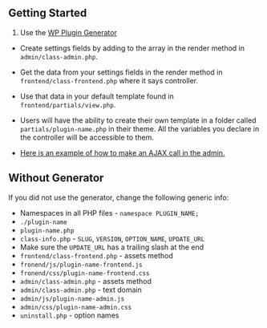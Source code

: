 
## Getting Started

1. Use the [WP Plugin Generator](https://joshcummingsdesign.com/plugin-generator)

* Create settings fields by adding to the array in the render method in `admin/class-admin.php`.

* Get the data from your settings fields in the render method in `frontend/class-frontend.php` where it says controller.

* Use that data in your default template found in `frontend/partials/view.php`.

* Users will have the ability to create their own template in a folder called `partials/plugin-name.php` in their theme. All the variables you declare in the controller will be accessible to them.

* [Here is an example of how to make an AJAX call in the admin.](https://github.com/joshcummingsdesign/wp-plugin-starter/issues/17)

## Without Generator

If you did not use the generator, change the following generic info:
  * Namespaces in all PHP files - `namespace PLUGIN_NAME;`
  * `./plugin-name`
  * `plugin-name.php`
  * `class-info.php` - `SLUG`, `VERSION`, `OPTION_NAME`, `UPDATE_URL`
  * Make sure the `UPDATE_URL` has a trailing slash at the end
  * `frontend/class-frontend.php` - assets method
  * `fronend/js/plugin-name-frontend.js`
  * `fronend/css/plugin-name-frontend.css`
  * `admin/class-admin.php` - assets method
  * `admin/class-admin.php` - text domain
  * `admin/js/plugin-name-admin.js`
  * `admin/css/plugin-name-admin.css`
  * `uninstall.php` - option names
